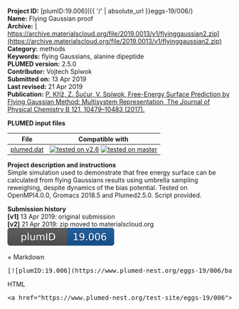 **Project ID:** [plumID:19.006]({{ '/' | absolute_url }}eggs-19/006/)  
**Name:**  Flying Gaussian proof  
**Archive:** [ https://archive.materialscloud.org/file/2019.0013/v1/flyinggaussian2.zip](https://archive.materialscloud.org/file/2019.0013/v1/flyinggaussian2.zip)  
**Category:**  methods  
**Keywords:**  flying Gaussians, alanine dipeptide  
**PLUMED version:**  2.5.0  
**Contributor:**  Vojtech Spiwok  
**Submitted on:** 13 Apr 2019  
**Last revised:** 21 Apr 2019  
**Publication:** [P. Kříž, Z. Šućur, V. Spiwok, Free-Energy Surface Prediction by Flying Gaussian Method: Multisystem Representation, The Journal of Physical Chemistry B 121, 10479–10483 (2017).](http://dx.doi.org/10.1021/acs.jpcb.7b09337)  
  
**PLUMED input files**  
  
| File     | Compatible with |  
|:--------:|:--------:|  
| [plumed.dat](./data/plumed.dat.md) |  [![tested on v2.6](https://img.shields.io/badge/v2.6-passing-green.svg)](data/plumed.dat.plumed.stderr) [![tested on master](https://img.shields.io/badge/master-passing-green.svg)](data/plumed.dat.plumed_master.stderr) |  
  
**Project description and instructions**  
Simple simulation used to demonstrate that free energy surface can be calculated from flying Gaussians results using umbrella sampling reweighing, despite dynamics of the bias potential. Tested on OpenMPI4.0.0, Gromacs 2018.5 and Plumed2.5.0. Script provided.

  
**Submission history**  
**[v1]** 13 Apr 2019: original submission  
**[v2]** 21 Apr 2019: zip moved to materialscloud.org  
<img src="./badge.svg" alt="plumeDnest:19.006" id="myBtn"/>
<div id="myModal" class="modal">
  <div class="modal-content">
    <span class="close">&times;</span>
    Markdown<pre>[![plumID:19.006](https://www.plumed-nest.org/eggs-19/006/badge.svg)](https://www.plumed-nest.org/test-site/eggs-19/006/)</pre>
    HTML<pre>&lt;a href="https://www.plumed-nest.org/test-site/eggs-19/006"&gt;&lt;img src="https://www.plumed-nest.org/eggs-19/006/badge.svg" alt="plumID:19.006" /&gt;&lt;/a&gt;</pre>
  </div>
</div>
